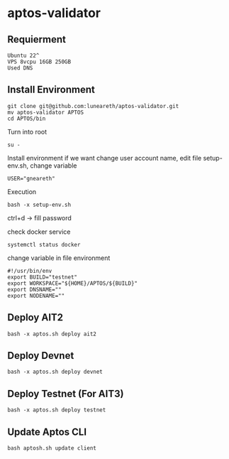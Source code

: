 # aptos-validator

## Requierment
```
Ubuntu 22^
VPS 8vcpu 16GB 250GB
Used DNS 
```

## Install Environment
```
git clone git@github.com:luneareth/aptos-validator.git
mv aptos-validator APTOS
cd APTOS/bin
```

Turn into root
```
su -
```

Install environment
if  we want change user account name, edit file setup-env.sh, change variable
```
USER="gneareth"
```

Execution
```
bash -x setup-env.sh
```

ctrl+d -> fill password

check docker service

```
systemctl status docker
```

change variable in file environment
```
#!/usr/bin/env
export BUILD="testnet"
export WORKSPACE="${HOME}/APTOS/${BUILD}"
export DNSNAME=""
export NODENAME=""
```



## Deploy AIT2

```
bash -x aptos.sh deploy ait2
```

## Deploy Devnet

```
bash -x aptos.sh deploy devnet
```

## Deploy Testnet (For AIT3)
```
bash -x aptos.sh deploy testnet
```

## Update Aptos CLI
```
bash aptosh.sh update client
```
